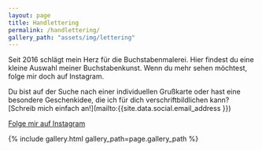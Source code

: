 ```yaml
---
layout: page
title: Handlettering
permalink: /handlettering/
gallery_path: "assets/img/lettering"
---
```


Seit 2016 schlägt mein Herz für die Buchstabenmalerei. Hier findest du eine
kleine Auswahl meiner Buchstabenkunst. Wenn du mehr sehen möchtest, folge mir
doch auf Instagram.

Du bist auf der Suche nach einer individuellen Grußkarte oder hast eine
besondere Geschenkidee, die ich für dich verschriftbildlichen kann?
[Schreib mich einfach an!](mailto:{{site.data.social.email_address }})

<a class="button" href="https://instagram.com/{{ site.data.social.instagram }}" target="_blank">
  <i class="fa fa-instagram fa-fw"></i> Folge mir auf Instagram
</a>

{% include gallery.html gallery_path=page.gallery_path %}
